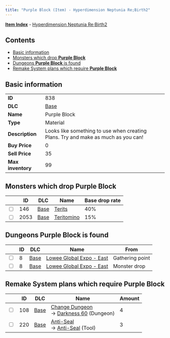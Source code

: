 ```yaml
---
title: "Purple Block (Item) - Hyperdimension Neptunia Re;Birth2"
---
```


[**Item Index**](/neptunia/rb2/item/index.html) - [Hyperdimension Neptunia Re;Birth2](/neptunia/rb2)

## Contents

- [Basic information](#basic-information)
- [Monsters which drop **Purple Block**](#monsters-which-drop-purple-block)
- [Dungeons **Purple Block** is found](#dungeons-purple-block-is-found)
- [Remake System plans which require **Purple Block**](#remake-system-plans-which-require-purple-block)

## Basic information

|   |   |
| -- | -- |
| **ID** | 838 |
| **DLC** | [Base](/neptunia/rb2/dlc/0-base.html) |
| **Name** | Purple Block |
| **Type** | Material |
| **Description** | Looks like something to use when creating Plans. Try and make as much as you can! |
| **Buy Price** | 0 |
| **Sell Price** | 35 |
| **Max inventory** | 99 |

## Monsters which drop **Purple Block**

|    | ID | DLC | Name | Base drop rate |
| -- | -- | --- | ---- | -------------- |
| <input type="checkbox" id="rb2-monster-0-146" class="trackbox" /> | 146 | [Base](/neptunia/rb2/dlc/0-base.html) | [Terits](/neptunia/rb2/monster/0-146-terits.html) | 40% |
| <input type="checkbox" id="rb2-monster-0-2053" class="trackbox" /> | 2053 | [Base](/neptunia/rb2/dlc/0-base.html) | [Teritomino](/neptunia/rb2/monster/0-2053-teritomino.html) | 15% |

## Dungeons **Purple Block** is found

|    | ID | DLC | Name | From |
| -- | -- | --- | ---- | ---- |
| <input type="checkbox" id="rb2-dungeon-0-8" class="trackbox" /> | 8 | [Base](/neptunia/rb2/dlc/0-base.html) | [Lowee Global Expo - East](/neptunia/rb2/dungeon/0-8-lowee-global-expo-east.html) | Gathering point |
| <input type="checkbox" id="rb2-dungeon-0-8" class="trackbox" /> | 8 | [Base](/neptunia/rb2/dlc/0-base.html) | [Lowee Global Expo - East](/neptunia/rb2/dungeon/0-8-lowee-global-expo-east.html) | Monster drop |

## Remake System plans which require **Purple Block**

|    | ID | DLC | Name | Amount |
| -- | -- | --- | ---- | ------ |
| <input type="checkbox" id="rb2-remake-0-108" class="trackbox" /> | 108 | [Base](/neptunia/rb2/dlc/0-base.html) | [Change Dungeon](/neptunia/rb2/remake/0-108-change-dungeon.html)<br />→ [Darkness 60](/neptunia/rb2/dungeon/0-2-darkness-60.html) (Dungeon) | 4 |
| <input type="checkbox" id="rb2-remake-0-220" class="trackbox" /> | 220 | [Base](/neptunia/rb2/dlc/0-base.html) | [Anti-Seal](/neptunia/rb2/remake/0-220-anti-seal.html)<br />→ [Anti-Seal](/neptunia/rb2/item/0-25-anti-seal.html) (Tool) | 3 |